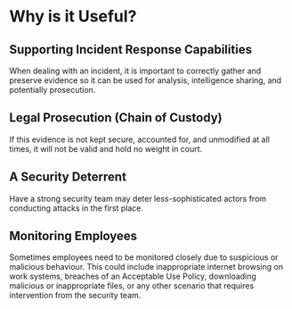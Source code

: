 # Why is it Useful?

## Supporting Incident Response Capabilities
When dealing with an incident, it is important to correctly gather and preserve evidence so it can be used for analysis, intelligence sharing, and potentially prosecution.

## Legal Prosecution (Chain of Custody)
If this evidence is not kept secure, accounted for, and unmodified at all times, it will not be valid and hold no weight in court.

## A Security Deterrent
Have a strong security team may deter less-sophisticated actors from conducting attacks in the first place.

## Monitoring Employees
Sometimes employees need to be monitored closely due to suspicious or malicious behaviour. This could include inappropriate internet browsing on work systems, breaches of an Acceptable Use Policy, downloading malicious or inappropriate files, or any other scenario that requires intervention from the security team.
